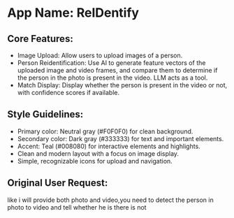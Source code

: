 # **App Name**: ReIDentify

## Core Features:

- Image Upload: Allow users to upload images of a person.
- Person Reidentification: Use AI to generate feature vectors of the uploaded image and video frames, and compare them to determine if the person in the photo is present in the video. LLM acts as a tool.
- Match Display: Display whether the person is present in the video or not, with confidence scores if available.

## Style Guidelines:

- Primary color: Neutral gray (#F0F0F0) for clean background.
- Secondary color: Dark gray (#333333) for text and important elements.
- Accent: Teal (#008080) for interactive elements and highlights.
- Clean and modern layout with a focus on image display.
- Simple, recognizable icons for upload and navigation.

## Original User Request:
like i will provide both photo and video,you need to detect the person in photo to video and tell whether he is there is not
  